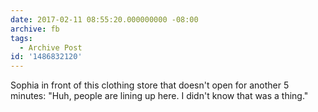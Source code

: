 ```yaml
---
date: 2017-02-11 08:55:20.000000000 -08:00
archive: fb
tags: 
  - Archive Post
id: '1486832120'
---
```


Sophia in front of this clothing store that doesn't open for another 5 minutes: "Huh, people are lining up here. I didn't know that was a thing."
